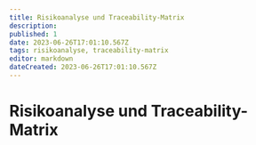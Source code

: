 ```yaml
---
title: Risikoanalyse und Traceability-Matrix
description: 
published: 1
date: 2023-06-26T17:01:10.567Z
tags: risikoanalyse, traceability-matrix
editor: markdown
dateCreated: 2023-06-26T17:01:10.567Z
---
```


# Risikoanalyse und Traceability-Matrix
